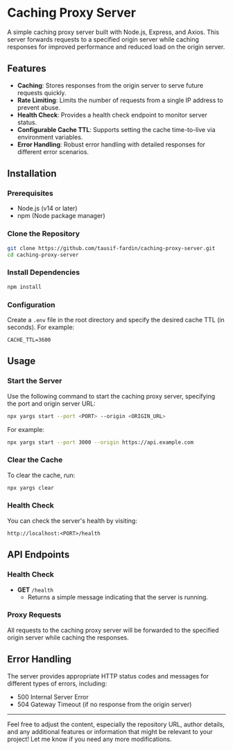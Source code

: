 # Caching Proxy Server

A simple caching proxy server built with Node.js, Express, and Axios. This server forwards requests to a specified origin server while caching responses for improved performance and reduced load on the origin server.

## Features

-   **Caching**: Stores responses from the origin server to serve future requests quickly.
-   **Rate Limiting**: Limits the number of requests from a single IP address to prevent abuse.
-   **Health Check**: Provides a health check endpoint to monitor server status.
-   **Configurable Cache TTL**: Supports setting the cache time-to-live via environment variables.
-   **Error Handling**: Robust error handling with detailed responses for different error scenarios.

## Installation

### Prerequisites

-   Node.js (v14 or later)
-   npm (Node package manager)

### Clone the Repository

```bash
git clone https://github.com/tausif-fardin/caching-proxy-server.git
cd caching-proxy-server
```

### Install Dependencies

```bash
npm install
```

### Configuration

Create a `.env` file in the root directory and specify the desired cache TTL (in seconds). For example:

```
CACHE_TTL=3600
```

## Usage

### Start the Server

Use the following command to start the caching proxy server, specifying the port and origin server URL:

```bash
npx yargs start --port <PORT> --origin <ORIGIN_URL>
```

For example:

```bash
npx yargs start --port 3000 --origin https://api.example.com
```

### Clear the Cache

To clear the cache, run:

```bash
npx yargs clear
```

### Health Check

You can check the server's health by visiting:

```
http://localhost:<PORT>/health
```

## API Endpoints

### Health Check

-   **GET** `/health`
    -   Returns a simple message indicating that the server is running.

### Proxy Requests

All requests to the caching proxy server will be forwarded to the specified origin server while caching the responses.

## Error Handling

The server provides appropriate HTTP status codes and messages for different types of errors, including:

-   500 Internal Server Error
-   504 Gateway Timeout (if no response from the origin server)

---

Feel free to adjust the content, especially the repository URL, author details, and any additional features or information that might be relevant to your project! Let me know if you need any more modifications.
